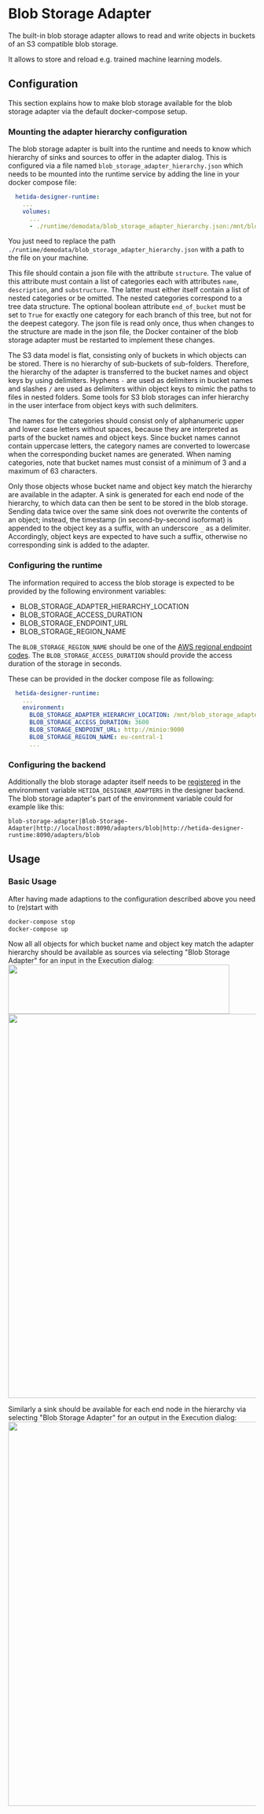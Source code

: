 # Blob Storage Adapter

The built-in blob storage adapter allows to read and write objects in buckets of an S3 compatible blob storage.

It allows to store and reload e.g. trained machine learning models.

## Configuration

This section explains how to make blob storage available for the blob storage adapter via the default docker-compose setup.

### Mounting the adapter hierarchy configuration

The blob storage adapter is built into the runtime and needs to know which hierarchy of sinks and sources to offer in the adapter dialog. This is configured via a file named `blob_storage_adapter_hierarchy.json` which needs to be mounted into the runtime service by adding the line in your docker compose file:

```yaml
  hetida-designer-runtime:
    ...
    volumes:
      ...
      - ./runtime/demodata/blob_storage_adapter_hierarchy.json:/mnt/blob_storage_adapter_hierarchy.json
```

You just need to replace the path `./runtime/demodata/blob_storage_adapter_hierarchy.json` with a path to the file on your machine.

This file should contain a json file with the attribute `structure`. The value of this attribute must contain a list of categories each with attributes `name`, `description`, and `substructure`. The latter must either itself contain a list of nested categories or be omitted. The nested categories correspond to a tree data structure. The optional boolean attribute `end_of_bucket` must be set to `True` for exactly one category for each branch of this tree, but not for the deepest category. The json file is read only once, thus when changes to the structure are made in the json file, the Docker container of the blob storage adapter must be restarted to implement these changes.

The S3 data model is flat, consisting only of buckets in which objects can be stored. There is no hierarchy of sub-buckets of sub-folders. Therefore, the hierarchy of the adapter is transferred to the bucket names and object keys by using delimiters. Hyphens `-` are used as delimiters in bucket names and slashes `/` are used as delimiters within object keys to mimic the paths to files in nested folders. Some tools for S3 blob storages can infer hierarchy in the user interface from object keys with such delimiters.

The names for the categories should consist only of alphanumeric upper and lower case letters without spaces, because they are interpreted as parts of the bucket names and object keys. Since bucket names cannot contain uppercase letters, the category names are converted to lowercase when the corresponding bucket names are generated. When naming categories, note that bucket names must consist of a minimum of 3 and a maximum of 63 characters.

Only those objects whose bucket name and object key match the hierarchy are available in the adapter. A sink is generated for each end node of the hierarchy, to which data can then be sent to be stored in the blob storage. Sending data twice over the same sink does not overwrite the contents of an object; instead, the timestamp (in second-by-second isoformat) is appended to the object key as a suffix, with an underscore `_` as a delimiter. Accordingly, object keys are expected to have such a suffix, otherwise no corresponding sink is added to the adapter.

### Configuring the runtime

The information required to access the blob storage is expected to be provided by the following environment variables:

* BLOB_STORAGE_ADAPTER_HIERARCHY_LOCATION
* BLOB_STORAGE_ACCESS_DURATION
* BLOB_STORAGE_ENDPOINT_URL
* BLOB_STORAGE_REGION_NAME

The `BLOB_STORAGE_REGION_NAME` should be one of the [AWS regional endpoint codes](https://docs.aws.amazon.com/de_de/general/latest/gr/rande.html#regional-endpoints).
The `BLOB_STORAGE_ACCESS_DURATION` should provide the access duration of the storage in seconds.

These can be provided in the docker compose file as following:

```yaml
  hetida-designer-runtime:
    ...
    environment:
      BLOB_STORAGE_ADAPTER_HIERARCHY_LOCATION: /mnt/blob_storage_adapter_hierarchy.json
      BLOB_STORAGE_ACCESS_DURATION: 3600
      BLOB_STORAGE_ENDPOINT_URL: http://minio:9000
      BLOB_STORAGE_REGION_NAME: eu-central-1
      ...
```

### Configuring the backend

Additionally the blob storage adapter itself needs to be [registered](./adapter_registration.md) in the environment variable `HETIDA_DESIGNER_ADAPTERS` in the designer backend. The blob storage adapter's part of the environment variable could for example like this:

```
blob-storage-adapter|Blob-Storage-Adapter|http://localhost:8090/adapters/blob|http://hetida-designer-runtime:8090/adapters/blob
```

## Usage

### Basic Usage

After having made adaptions to the configuration described above you need to (re)start with

```bash
docker-compose stop
docker-compose up
```

Now all all objects for which bucket name and object key match the adapter hierarchy should be available as sources via selecting "Blob Storage Adapter" for an input in the Execution dialog:
<img src="./assets/blob_storage_adapter_selected.png" height="100" width=450>
<img src="./assets/blob_storage_adapter_assign_source.png" height="780" width=700>

Similarly a sink should be available for each end node in the hierarchy via selecting "Blob Storage Adapter" for an output in the Execution dialog:
<img src="./assets/blob_storage_adapter_assign_sink.png" height="780" width=700>